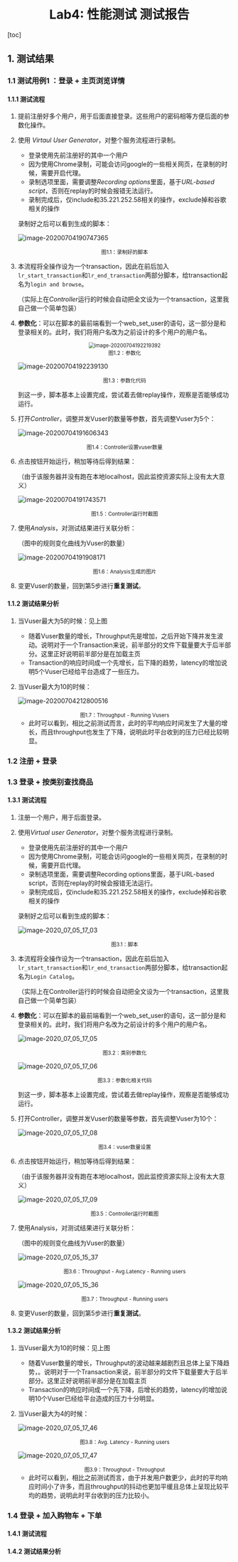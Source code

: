<h1 align="center">Lab4: 性能测试 测试报告</h1>



[toc]

## 1. 测试结果

### 1.1 测试用例1 ：登录 + 主页浏览详情

#### 1.1.1 测试流程

1. 提前注册好多个用户，用于后面直接登录。这些用户的密码相等方便后面的参数化操作。

2. 使用 *Virtaul User Generator*，对整个服务流程进行录制。
   
   * 登录使用先前注册好的其中一个用户
   * 因为使用Chrome录制，可能会访问google的一些相关网页，在录制的时候，需要开启代理。
   * 录制选项里面，需要调整*Recording options*里面，基于*URL-based script*，否则在replay的时候会报错无法运行。
   * 录制完成后，仅include和35.221.252.58相关的操作，exclude掉和谷歌相关的操作
   
   录制好之后可以看到生成的脚本：
   
   ![image-20200704190747365](测试报告.assets/image-20200704190747365.png)

   <div align="center"><small>图1.1：录制好的脚本</small></div>
   
3. 本流程将全操作设为一个transaction，因此在前后加入`lr_start_transaction`和`lr_end_transaction`两部分脚本，给transaction起名为`login and browse`。

   （实际上在*Controller*运行的时候会自动把全文设为一个transaction，这里我自己做一个简单包装）

4. **参数化**：可以在脚本的最前端看到一个web_set_user的语句，这一部分是和登录相关的。此时，我们将用户名改为之前设计的多个用户的用户名。

   <div align="center">
   <img src="测试报告.assets/image-20200704192219392.png" alt="image-20200704192219392" style="zoom: 80%;" />
   </div>

   <div align="center"><small>图1.2：参数化</small></div>

   ![image-20200704192239130](测试报告.assets/image-20200704192239130.png)

   <div align="center"><small>图1.3：参数化代码</small></div>

   到这一步，脚本基本上设置完成，尝试着去做replay操作，观察是否能够成功运行。

5. 打开*Controller*，调整并发Vuser的数量等参数，首先调整Vuser为5个：

   ![image-20200704191606343](测试报告.assets/image-20200704191606343.png)

   <div align="center"><small>图1.4：Controller设置vuser数量</small></div>

6. 点击按钮开始运行，稍加等待后得到结果：

   （由于该服务器并没有跑在本地localhost，因此监控资源实际上没有太大意义）

   ![image-20200704191743571](测试报告.assets/image-20200704191743571.png)

   <div align="center"><small>图1.5：Controller运行时截图</small></div>

7. 使用*Analysis*，对测试结果进行关联分析：

   （图中的规则变化曲线为Vuser的数量）

   ![image-20200704191908171](测试报告.assets/image-20200704191908171.png)

   <div align="center"><small>图1.6：Analysis生成的图片</small></div>

7. 变更Vuser的数量，回到第5步进行**重复测试**。

   

#### 1.1.2 测试结果分析

1. 当Vuser最大为5的时候：见上图
   * 随着Vuser数量的增长，Throughput先是增加，之后开始下降并发生波动。说明对于一个Transaction来说，前半部分的文件下载量要大于后半部分。这里正好说明前半部分是在加载主页
   * Transaction的响应时间成一个先增长，后下降的趋势，latency的增加说明5个Vuser已经给平台造成了一些压力。
   
2. 当Vuser最大为10的时候：

   ![image-20200704212800516](测试报告.assets/image-20200704212800516.png)

   <div align="center"><small>图1.7：Throughput - Running Vusers</small></div>
   
   * 此时可以看到，相比之前测试而言，此时的平均响应时间发生了大量的增长，而且throughput也发生了下降，说明此时平台收到的压力已经比较明显。

### 1.2 注册 + 登录

### 1.3 登录 + 按类别查找商品

#### 1.3.1 测试流程

1. 注册一个用户，用于后面登录。

2. 使用*Virtual user Generator*，对整个服务流程进行录制。
   
   * 登录使用先前注册好的其中一个用户
   * 因为使用Chrome录制，可能会访问google的一些相关网页，在录制的时候，需要开启代理。
   * 录制选项里面，需要调整Recording options里面，基于URL-based script，否则在replay的时候会报错无法运行。
   * 录制完成后，仅include和35.221.252.58相关的操作，exclude掉和谷歌相关的操作
   
   录制好之后可以看到生成的脚本：
   
   ![image-2020_07_05_17_03](./catalogImages/2020_07_05_17_03.png)

   <div align="center"><small>图3.1：脚本</small></div>
   
3. 本流程将全操作设为一个transaction，因此在前后加入`lr_start_transaction`和`lr_end_transaction`两部分脚本，给transaction起名为`Login Catalog`。

   （实际上在Controller运行的时候会自动把全文设为一个transaction，这里我自己做一个简单包装）

4. **参数化**：可以在脚本的最前端看到一个web_set_user的语句，这一部分是和登录相关的。此时，我们将用户名改为之前设计的多个用户的用户名。

   ![image-2020_07_05_17_05](./catalogImages/2020_07_05_17_05.png)

   <div align="center"><small>图3.2：类别参数化</small></div>

   ![image-2020_07_05_17_06](./catalogImages/2020_07_05_17_06.png)

   <div align="center"><small>图3.3：参数化相关代码</small></div>

   到这一步，脚本基本上设置完成，尝试着去做replay操作，观察是否能够成功运行。

5. 打开Controller，调整并发Vuser的数量等参数，首先调整Vuser为10个：

   ![image-2020_07_05_17_08](./catalogImages/2020_07_05_17_08.png)

   <div align="center"><small>图3.4：vuser数量设置</small></div>

6. 点击按钮开始运行，稍加等待后得到结果：

   （由于该服务器并没有跑在本地localhost，因此监控资源实际上没有太大意义）

   ![image-2020_07_05_17_09](./catalogImages/2020_07_05_17_09.png)

   <div align="center"><small>图3.5：Controller运行时截图</small></div>

7. 使用Analysis，对测试结果进行关联分析：

   （图中的规则变化曲线为Vuser的数量）

   ![image-2020_07_05_15_37](./catalogImages/2020_07_05_16_48.jpeg)

   <div align="center"><small>图3.6：Throughput - Avg.Latency - Running users</small></div>

   ![image-2020_07_05_15_36](./catalogImages/2020_07_05_16_58.jpeg)

   <div align="center"><small>图3.7：Throughput - Running users</small></div>

7. 变更Vuser的数量，回到第5步进行**重复测试**。

#### 1.3.2 测试结果分析

1. 当Vuser最大为10的时候：见上图
   * 随着Vuser数量的增长，Throughput的波动越来越剧烈且总体上呈下降趋势，。说明对于一个Transaction来说，前半部分的文件下载量要大于后半部分。这里正好说明前半部分是在加载主页
   * Transaction的响应时间成一个先下降，后增长的趋势，latency的增加说明10个Vuser已经给平台造成的压力十分明显。

2. 当Vuser最大为4的时候：

   ![image-2020_07_05_17_46](./catalogImages/2020_07_05_17_46.jpeg)

   <div align="center"><small>图3.8：Avg. Latency - Running users</small></div>

   ![image-2020_07_05_17_47](./catalogImages/2020_07_05_17_47.jpeg)
   
   <div align="center"><small>图3.9：Throughput - Throughput</small></div>
   
   * 此时可以看到，相比之前测试而言，由于并发用户数更少，此时的平均响应时间小了许多，而且throughput的抖动也更加平缓且总体上呈现比较平均的趋势，说明此时平台收到的压力比较小。

### 1.4 登录 + 加入购物车 + 下单

#### 1.4.1 测试流程



#### 1.4.2 测试结果分析